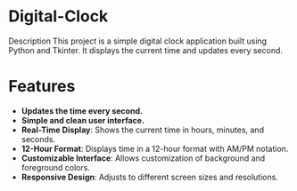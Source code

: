 # Digital-Clock
Description
This project is a simple digital clock application built using Python and Tkinter. It displays the current time and updates every second.

# Features
- **Updates the time every second.**
- **Simple and clean user interface.**
- **Real-Time Display**: Shows the current time in hours, minutes, and seconds.
- **12-Hour Format**: Displays time in a 12-hour format with AM/PM notation.
- **Customizable Interface**: Allows customization of background and foreground colors.
- **Responsive Design**: Adjusts to different screen sizes and resolutions.
